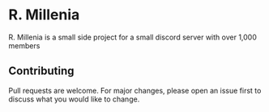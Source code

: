 # R. Millenia

R. Millenia is a small side project for a small discord server with over 1,000 members

## Contributing

Pull requests are welcome. For major changes, please open an issue first
to discuss what you would like to change.
